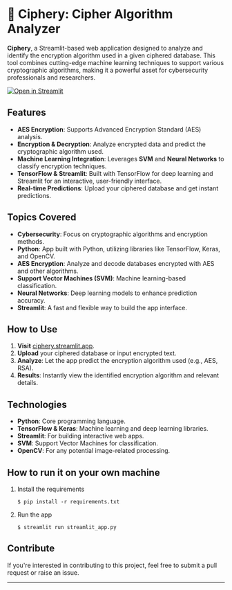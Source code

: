 # 📄 Ciphery: Cipher Algorithm Analyzer

**Ciphery**, a Streamlit-based web application designed to analyze and identify the encryption algorithm used in a given ciphered database. This tool combines cutting-edge machine learning techniques to support various cryptographic algorithms, making it a powerful asset for cybersecurity professionals and researchers.

[![Open in Streamlit](https://static.streamlit.io/badges/streamlit_badge_black_white.svg)](https://document-question-answering-template.streamlit.app/)

## Features

- **AES Encryption**: Supports Advanced Encryption Standard (AES) analysis.
- **Encryption & Decryption**: Analyze encrypted data and predict the cryptographic algorithm used.
- **Machine Learning Integration**: Leverages **SVM** and **Neural Networks** to classify encryption techniques.
- **TensorFlow & Streamlit**: Built with TensorFlow for deep learning and Streamlit for an interactive, user-friendly interface.
- **Real-time Predictions**: Upload your ciphered database and get instant predictions.

## Topics Covered

- **Cybersecurity**: Focus on cryptographic algorithms and encryption methods.
- **Python**: App built with Python, utilizing libraries like TensorFlow, Keras, and OpenCV.
- **AES Encryption**: Analyze and decode databases encrypted with AES and other algorithms.
- **Support Vector Machines (SVM)**: Machine learning-based classification.
- **Neural Networks**: Deep learning models to enhance prediction accuracy.
- **Streamlit**: A fast and flexible way to build the app interface.
  
## How to Use

1. **Visit** [ciphery.streamlit.app](https://ciphery.streamlit.app).
2. **Upload** your ciphered database or input encrypted text.
3. **Analyze**: Let the app predict the encryption algorithm used (e.g., AES, RSA).
4. **Results**: Instantly view the identified encryption algorithm and relevant details.

## Technologies

- **Python**: Core programming language.
- **TensorFlow & Keras**: Machine learning and deep learning libraries.
- **Streamlit**: For building interactive web apps.
- **SVM**: Support Vector Machines for classification.
- **OpenCV**: For any potential image-related processing.

## How to run it on your own machine

1. Install the requirements

   ```
   $ pip install -r requirements.txt
   ```

2. Run the app

   ```
   $ streamlit run streamlit_app.py
   ```
  
## Contribute

If you're interested in contributing to this project, feel free to submit a pull request or raise an issue.

---
